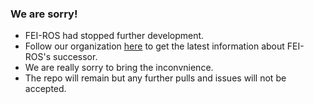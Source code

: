 ### We are sorry!
* FEI-ROS had stopped further development.
* Follow our organization [here](https://github.com/feospft-products) to get the latest information about FEI-ROS's successor.
* We are really sorry to bring the inconvnience.
* The repo will remain but any further pulls and issues will not be accepted.
